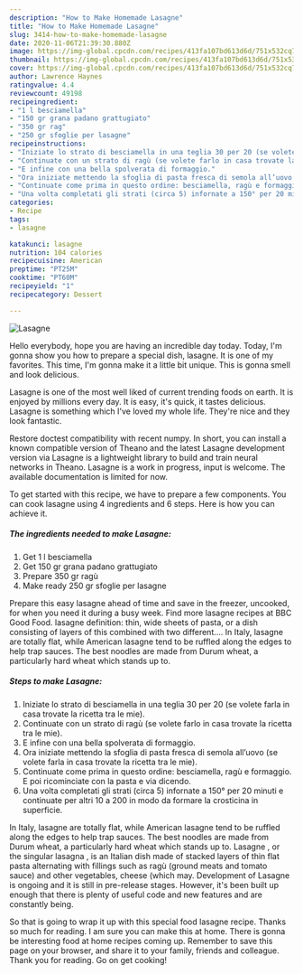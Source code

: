 ```yaml
---
description: "How to Make Homemade Lasagne"
title: "How to Make Homemade Lasagne"
slug: 3414-how-to-make-homemade-lasagne
date: 2020-11-06T21:39:30.880Z
image: https://img-global.cpcdn.com/recipes/413fa107bd613d6d/751x532cq70/lasagne-recipe-main-photo.jpg
thumbnail: https://img-global.cpcdn.com/recipes/413fa107bd613d6d/751x532cq70/lasagne-recipe-main-photo.jpg
cover: https://img-global.cpcdn.com/recipes/413fa107bd613d6d/751x532cq70/lasagne-recipe-main-photo.jpg
author: Lawrence Haynes
ratingvalue: 4.4
reviewcount: 49198
recipeingredient:
- "1 l besciamella"
- "150 gr grana padano grattugiato"
- "350 gr rag"
- "250 gr sfoglie per lasagne"
recipeinstructions:
- "Iniziate lo strato di besciamella in una teglia 30 per 20 (se volete farla in casa trovate la ricetta tra le mie)."
- "Continuate con un strato di ragù (se volete farlo in casa trovate la ricetta tra le mie)."
- "E infine con una bella spolverata di formaggio."
- "Ora iniziate mettendo la sfoglia di pasta fresca di semola all’uovo (se volete farla in casa trovate la ricetta tra le mie)."
- "Continuate come prima in questo ordine: besciamella, ragù e formaggio. E poi ricominciate con la pasta e via dicendo."
- "Una volta completati gli strati (circa 5) infornate a 150° per 20 minuti e continuate per altri 10 a 200 in modo da formare la crosticina in superficie."
categories:
- Recipe
tags:
- lasagne

katakunci: lasagne 
nutrition: 104 calories
recipecuisine: American
preptime: "PT25M"
cooktime: "PT60M"
recipeyield: "1"
recipecategory: Dessert

---
```



![Lasagne](https://img-global.cpcdn.com/recipes/413fa107bd613d6d/751x532cq70/lasagne-recipe-main-photo.jpg)

Hello everybody, hope you are having an incredible day today. Today, I'm gonna show you how to prepare a special dish, lasagne. It is one of my favorites. This time, I'm gonna make it a little bit unique. This is gonna smell and look delicious.

Lasagne is one of the most well liked of current trending foods on earth. It is enjoyed by millions every day. It is easy, it's quick, it tastes delicious. Lasagne is something which I've loved my whole life. They're nice and they look fantastic.

Restore doctest compatibility with recent numpy. In short, you can install a known compatible version of Theano and the latest Lasagne development version via Lasagne is a lightweight library to build and train neural networks in Theano. Lasagne is a work in progress, input is welcome. The available documentation is limited for now.


To get started with this recipe, we have to prepare a few components. You can cook lasagne using 4 ingredients and 6 steps. Here is how you can achieve it.

<!--inarticleads1-->

##### The ingredients needed to make Lasagne:

1. Get 1 l besciamella
1. Get 150 gr grana padano grattugiato
1. Prepare 350 gr ragù
1. Make ready 250 gr sfoglie per lasagne


Prepare this easy lasagne ahead of time and save in the freezer, uncooked, for when you need it during a busy week. Find more lasagne recipes at BBC Good Food. lasagne definition: thin, wide sheets of pasta, or a dish consisting of layers of this combined with two different…. In Italy, lasagne are totally flat, while American lasagne tend to be ruffled along the edges to help trap sauces. The best noodles are made from Durum wheat, a particularly hard wheat which stands up to. 

<!--inarticleads2-->

##### Steps to make Lasagne:

1. Iniziate lo strato di besciamella in una teglia 30 per 20 (se volete farla in casa trovate la ricetta tra le mie).
1. Continuate con un strato di ragù (se volete farlo in casa trovate la ricetta tra le mie).
1. E infine con una bella spolverata di formaggio.
1. Ora iniziate mettendo la sfoglia di pasta fresca di semola all’uovo (se volete farla in casa trovate la ricetta tra le mie).
1. Continuate come prima in questo ordine: besciamella, ragù e formaggio. E poi ricominciate con la pasta e via dicendo.
1. Una volta completati gli strati (circa 5) infornate a 150° per 20 minuti e continuate per altri 10 a 200 in modo da formare la crosticina in superficie.


In Italy, lasagne are totally flat, while American lasagne tend to be ruffled along the edges to help trap sauces. The best noodles are made from Durum wheat, a particularly hard wheat which stands up to. Lasagne , or the singular lasagna , is an Italian dish made of stacked layers of thin flat pasta alternating with fillings such as ragù (ground meats and tomato sauce) and other vegetables, cheese (which may. Development of Lasagne is ongoing and it is still in pre-release stages. However, it&#39;s been built up enough that there is plenty of useful code and new features and are constantly being. 

So that is going to wrap it up with this special food lasagne recipe. Thanks so much for reading. I am sure you can make this at home. There is gonna be interesting food at home recipes coming up. Remember to save this page on your browser, and share it to your family, friends and colleague. Thank you for reading. Go on get cooking!
